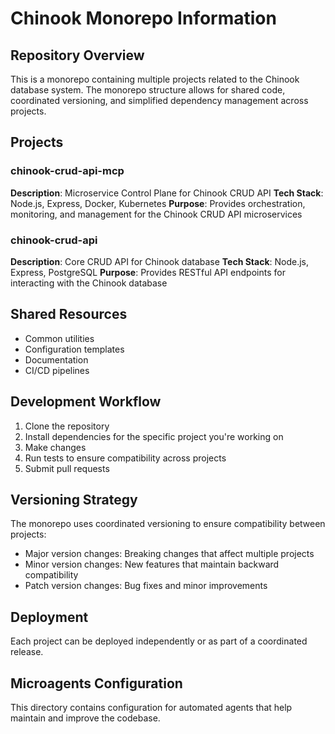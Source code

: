 
# Chinook Monorepo Information

## Repository Overview

This is a monorepo containing multiple projects related to the Chinook database system. The monorepo structure allows for shared code, coordinated versioning, and simplified dependency management across projects.

## Projects

### chinook-crud-api-mcp

**Description**: Microservice Control Plane for Chinook CRUD API
**Tech Stack**: Node.js, Express, Docker, Kubernetes
**Purpose**: Provides orchestration, monitoring, and management for the Chinook CRUD API microservices

### chinook-crud-api

**Description**: Core CRUD API for Chinook database
**Tech Stack**: Node.js, Express, PostgreSQL
**Purpose**: Provides RESTful API endpoints for interacting with the Chinook database

## Shared Resources

- Common utilities
- Configuration templates
- Documentation
- CI/CD pipelines

## Development Workflow

1. Clone the repository
2. Install dependencies for the specific project you're working on
3. Make changes
4. Run tests to ensure compatibility across projects
5. Submit pull requests

## Versioning Strategy

The monorepo uses coordinated versioning to ensure compatibility between projects:

- Major version changes: Breaking changes that affect multiple projects
- Minor version changes: New features that maintain backward compatibility
- Patch version changes: Bug fixes and minor improvements

## Deployment

Each project can be deployed independently or as part of a coordinated release.

## Microagents Configuration

This directory contains configuration for automated agents that help maintain and improve the codebase.

